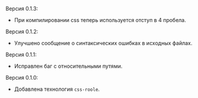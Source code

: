 Версия 0.1.3:
 * При компилировании css теперь используется отступ в 4 пробела.

Версия 0.1.2:
 * Улучшено сообщение о синтаксических ошибках в исходных файлах.

Версия 0.1.1:
 * Исправлен баг с относительными путями.

Версия 0.1.0:
 * Добавлена технология `css-roole`.